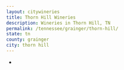 ```yaml
---
layout: citywineries
title: Thorn Hill Wineries
description: Wineries in Thorn Hill, TN
permalink: /tennessee/grainger/thorn-hill/
state: tn
county: grainger
city: thorn hill
---
```

-
